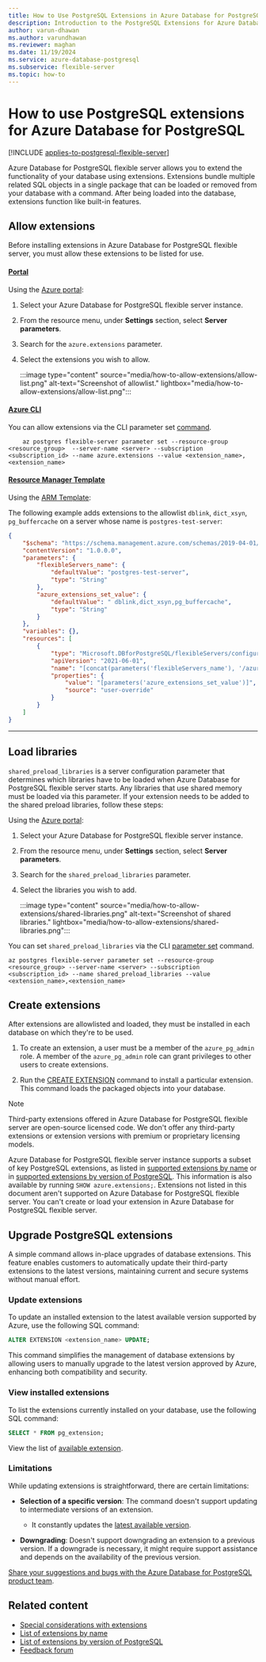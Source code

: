 ```yaml
---
title: How to Use PostgreSQL Extensions in Azure Database for PostgreSQL
description: Introduction to the PostgreSQL Extensions for Azure Database for PostgreSQL.
author: varun-dhawan
ms.author: varundhawan
ms.reviewer: maghan
ms.date: 11/19/2024
ms.service: azure-database-postgresql
ms.subservice: flexible-server
ms.topic: how-to
---
```


# How to use PostgreSQL extensions for Azure Database for PostgreSQL

[!INCLUDE [applies-to-postgresql-flexible-server](~/reusable-content/ce-skilling/azure/includes/postgresql/includes/applies-to-postgresql-flexible-server.md)]

Azure Database for PostgreSQL flexible server allows you to extend the functionality of your database using extensions. Extensions bundle multiple related SQL objects in a single package that can be loaded or removed from your database with a command. After being loaded into the database, extensions function like built-in features.

## Allow extensions

Before installing extensions in Azure Database for PostgreSQL flexible server, you must allow these extensions to be listed for use.

#### [Portal](#tab/portal)

Using the [Azure portal](https://portal.azure.com):

1. Select your Azure Database for PostgreSQL flexible server instance.
1. From the resource menu, under **Settings** section, select **Server parameters**.
1. Search for the `azure.extensions` parameter.
1. Select the extensions you wish to allow.

    :::image type="content" source="media/how-to-allow-extensions/allow-list.png" alt-text="Screenshot of allowlist." lightbox="media/how-to-allow-extensions/allow-list.png":::

#### [Azure CLI](#tab/cli)

You can allow extensions via the CLI parameter set [command](/cli/azure/postgres/flexible-server/parameter?view=azure-cli-latest&preserve-view=true).

```azurecli
    az postgres flexible-server parameter set --resource-group <resource_group>  --server-name <server> --subscription <subscription_id> --name azure.extensions --value <extension_name>,<extension_name>
```

#### [Resource Manager Template](#tab/azure-resource-manager)

Using the [ARM Template](/azure/azure-resource-manager/templates/):

The following example adds extensions to the allowlist `dblink`, `dict_xsyn`, `pg_buffercache` on a server whose name is `postgres-test-server`:

```json
{
    "$schema": "https://schema.management.azure.com/schemas/2019-04-01/deploymentTemplate.json#",
    "contentVersion": "1.0.0.0",
    "parameters": {
        "flexibleServers_name": {
            "defaultValue": "postgres-test-server",
            "type": "String"
        },
        "azure_extensions_set_value": {
            "defaultValue": " dblink,dict_xsyn,pg_buffercache",
            "type": "String"
        }
    },
    "variables": {},
    "resources": [
        {
            "type": "Microsoft.DBforPostgreSQL/flexibleServers/configurations",
            "apiVersion": "2021-06-01",
            "name": "[concat(parameters('flexibleServers_name'), '/azure.extensions')]",
            "properties": {
                "value": "[parameters('azure_extensions_set_value')]",
                "source": "user-override"
            }
        }
    ]
}
```

---

## Load libraries

`shared_preload_libraries` is a server configuration parameter that determines which libraries have to be loaded when Azure Database for PostgreSQL flexible server starts. Any libraries that use shared memory must be loaded via this parameter. If your extension needs to be added to the shared preload libraries, follow these steps:

Using the [Azure portal](https://portal.azure.com):

1. Select your Azure Database for PostgreSQL flexible server instance.
1. From the resource menu, under **Settings** section, select **Server parameters**.
1. Search for the `shared_preload_libraries` parameter.
1. Select the libraries you wish to add.

    :::image type="content" source="media/how-to-allow-extensions/shared-libraries.png" alt-text="Screenshot of shared libraries." lightbox="media/how-to-allow-extensions/shared-libraries.png":::

You can set `shared_preload_libraries` via the CLI [parameter set](/cli/azure/postgres/flexible-server/parameter?view=azure-cli-latest&preserve-view=true) command.

```azurecli
az postgres flexible-server parameter set --resource-group <resource_group> --server-name <server> --subscription <subscription_id> --name shared_preload_libraries --value <extension_name>,<extension_name>
```

## Create extensions

After extensions are allowlisted and loaded, they must be installed in each database on which they're to be used.

1. To create an extension, a user must be a member of the `azure_pg_admin` role. A member of the `azure_pg_admin` role can grant privileges to other users to create extensions.

1. Run the [CREATE EXTENSION](https://www.postgresql.org/docs/current/sql-createextension.html) command to install a particular extension. This command loads the packaged objects into your database.

> [!NOTE]  
> Third-party extensions offered in Azure Database for PostgreSQL flexible server are open-source licensed code. We don't offer any third-party extensions or extension versions with premium or proprietary licensing models.

Azure Database for PostgreSQL flexible server instance supports a subset of key PostgreSQL extensions, as listed in [supported extensions by name](concepts-extensions-versions.md) or in [supported extensions by version of PostgreSQL](concepts-extensions-by-engine.md). This information is also available by running `SHOW azure.extensions;`. Extensions not listed in this document aren't supported on Azure Database for PostgreSQL flexible server. You can't create or load your extension in Azure Database for PostgreSQL flexible server.

## Upgrade PostgreSQL extensions

A simple command allows in-place upgrades of database extensions. This feature enables customers to automatically update their third-party extensions to the latest versions, maintaining current and secure systems without manual effort.

### Update extensions

To update an installed extension to the latest available version supported by Azure, use the following SQL command:

```sql
ALTER EXTENSION <extension_name> UPDATE;
```

This command simplifies the management of database extensions by allowing users to manually upgrade to the latest version approved by Azure, enhancing both compatibility and security.

### View installed extensions

To list the extensions currently installed on your database, use the following SQL command:

```sql
SELECT * FROM pg_extension;
```

View the list of [available extension](concepts-extensions-versions.md).

### Limitations

While updating extensions is straightforward, there are certain limitations:

- **Selection of a specific version**: The command doesn't support updating to intermediate versions of an extension.
    - It constantly updates the [latest available version](concepts-extensions-versions.md).

- **Downgrading**: Doesn't support downgrading an extension to a previous version. If a downgrade is necessary, it might require support assistance and depends on the availability of the previous version.

[Share your suggestions and bugs with the Azure Database for PostgreSQL product team](https://aka.ms/pgfeedback).

## Related content

- [Special considerations with extensions](concepts-extensions-considerations.md)
- [List of extensions by name](concepts-extensions-versions.md)
- [List of extensions by version of PostgreSQL](concepts-extensions-by-engine.md)
- [Feedback forum](https://aka.ms/pgfeedback)
